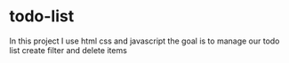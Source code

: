 # todo-list
In this project I use html css and javascript
the goal is to manage our todo list
create filter and delete items
